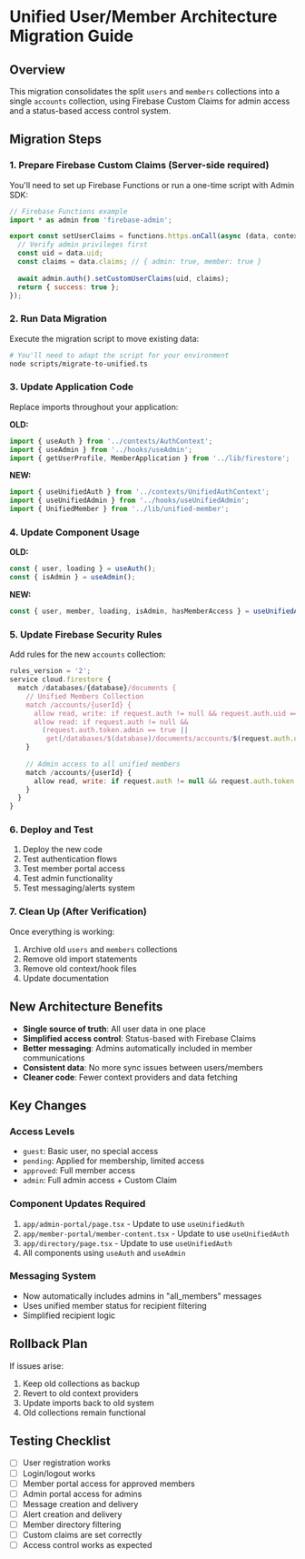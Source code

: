 # Unified User/Member Architecture Migration Guide

## Overview

This migration consolidates the split `users` and `members` collections into a single `accounts` collection, using Firebase Custom Claims for admin access and a status-based access control system.

## Migration Steps

### 1. Prepare Firebase Custom Claims (Server-side required)

You'll need to set up Firebase Functions or run a one-time script with Admin SDK:

```javascript
// Firebase Functions example
import * as admin from 'firebase-admin';

export const setUserClaims = functions.https.onCall(async (data, context) => {
  // Verify admin privileges first
  const uid = data.uid;
  const claims = data.claims; // { admin: true, member: true }
  
  await admin.auth().setCustomUserClaims(uid, claims);
  return { success: true };
});
```

### 2. Run Data Migration

Execute the migration script to move existing data:

```bash
# You'll need to adapt the script for your environment
node scripts/migrate-to-unified.ts
```

### 3. Update Application Code

Replace imports throughout your application:

**OLD:**
```typescript
import { useAuth } from '../contexts/AuthContext';
import { useAdmin } from '../hooks/useAdmin';
import { getUserProfile, MemberApplication } from '../lib/firestore';
```

**NEW:**
```typescript
import { useUnifiedAuth } from '../contexts/UnifiedAuthContext';
import { useUnifiedAdmin } from '../hooks/useUnifiedAdmin';
import { UnifiedMember } from '../lib/unified-member';
```

### 4. Update Component Usage

**OLD:**
```typescript
const { user, loading } = useAuth();
const { isAdmin } = useAdmin();
```

**NEW:**
```typescript
const { user, member, loading, isAdmin, hasMemberAccess } = useUnifiedAuth();
```

### 5. Update Firebase Security Rules

Add rules for the new `accounts` collection:

```javascript
rules_version = '2';
service cloud.firestore {
  match /databases/{database}/documents {
    // Unified Members Collection
    match /accounts/{userId} {
      allow read, write: if request.auth != null && request.auth.uid == userId;
      allow read: if request.auth != null && 
        (request.auth.token.admin == true || 
         get(/databases/$(database)/documents/accounts/$(request.auth.uid)).data.status in ['approved', 'admin']);
    }
    
    // Admin access to all unified members
    match /accounts/{userId} {
      allow read, write: if request.auth != null && request.auth.token.admin == true;
    }
  }
}
```

### 6. Deploy and Test

1. Deploy the new code
2. Test authentication flows
3. Test member portal access
4. Test admin functionality
5. Test messaging/alerts system

### 7. Clean Up (After Verification)

Once everything is working:

1. Archive old `users` and `members` collections
2. Remove old import statements
3. Remove old context/hook files
4. Update documentation

## New Architecture Benefits

- **Single source of truth**: All user data in one place
- **Simplified access control**: Status-based with Firebase Claims
- **Better messaging**: Admins automatically included in member communications
- **Consistent data**: No more sync issues between users/members
- **Cleaner code**: Fewer context providers and data fetching

## Key Changes

### Access Levels

- `guest`: Basic user, no special access
- `pending`: Applied for membership, limited access  
- `approved`: Full member access
- `admin`: Full admin access + Custom Claim

### Component Updates Required

1. `app/admin-portal/page.tsx` - Update to use `useUnifiedAuth`
2. `app/member-portal/member-content.tsx` - Update to use `useUnifiedAuth`
3. `app/directory/page.tsx` - Update to use `useUnifiedAuth`
4. All components using `useAuth` and `useAdmin`

### Messaging System

- Now automatically includes admins in "all_members" messages
- Uses unified member status for recipient filtering
- Simplified recipient logic

## Rollback Plan

If issues arise:

1. Keep old collections as backup
2. Revert to old context providers
3. Update imports back to old system
4. Old collections remain functional

## Testing Checklist

- [ ] User registration works
- [ ] Login/logout works
- [ ] Member portal access for approved members
- [ ] Admin portal access for admins
- [ ] Message creation and delivery
- [ ] Alert creation and delivery
- [ ] Member directory filtering
- [ ] Custom claims are set correctly
- [ ] Access control works as expected